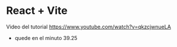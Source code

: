 # React + Vite

Video del tutorial
https://www.youtube.com/watch?v=qkzcjwnueLA
+ quede en el minuto 39.25